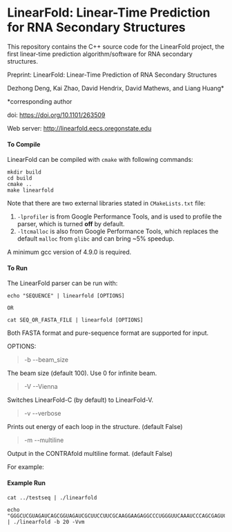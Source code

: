 LinearFold: Linear-Time Prediction for RNA Secondary Structures
============================================

This repository contains the C++ source code for the LinearFold project,
the first linear-time prediction algorithm/software for RNA secondary structures.

Preprint:
LinearFold: Linear-Time Prediction of RNA Secondary Structures

Dezhong Deng, Kai Zhao, David Hendrix, David Mathews, and Liang Huang*

*corresponding author

doi: https://doi.org/10.1101/263509

Web server: http://linearfold.eecs.oregonstate.edu

#### To Compile
LinearFold can be compiled with ```cmake``` with following commands:

```
mkdir build
cd build
cmake ..
make linearfold
```

Note that there are two external libraries stated in ```CMakeLists.txt``` file:

1. ```-lprofiler``` is from Google Performance Tools, and is used to profile the parser, which is turned __off__ by default.
2. ```-ltcmalloc``` is also from Google Performance Tools, which replaces the default ```malloc``` from ```glibc``` and can bring ~5% speedup.

A minimum gcc version of 4.9.0 is required. 

#### To Run
The LinearFold parser can be run with:
```
echo "SEQUENCE" | linearfold [OPTIONS]

OR

cat SEQ_OR_FASTA_FILE | linearfold [OPTIONS]
```

Both FASTA format and pure-sequence format are supported for input. 

OPTIONS: 

> -b --beam_size

The beam size (default 100). Use 0 for infinite beam. 

> -V --Vienna

Switches LinearFold-C (by default) to LinearFold-V. 

> -v --verbose

Prints out energy of each loop in the structure. (default False)

> -m --multiline

Output in the CONTRAfold multiline format. (default False)

For example:
#### Example Run
```
cat ../testseq | ./linearfold 

echo "GGGCUCGUAGAUCAGCGGUAGAUCGCUUCCUUCGCAAGGAAGAGGCCCUGGGUUCAAAUCCCAGCGAGUCCACCA" | ./linearfold -b 20 -Vvm
```
